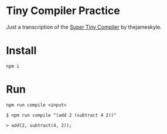 # Tiny Compiler Practice

Just a transcription of the [Super Tiny Compiler](https://github.com/thejameskyle/the-super-tiny-compiler/blob/master/test.js) by thejameskyle.

# Install

`npm i`

# Run

`npm run compile <input>`

```
$ npm run compile "(add 2 (subtract 4 2))"

> add(2, subtract(4, 2));
```
